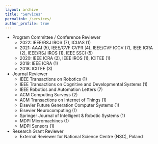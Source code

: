 ```yaml
---
layout: archive
title: "Services"
permalink: /services/
author_profile: true
---
```


* Program Committee / Conference Reviewer
  * 2022: IEEE/RSJ IROS (7), ICUAS (1)
  * 2021: AAAI (5), IEEE/CVF CVPR (4), IEEE/CVF ICCV (7), IEEE ICRA (2), IEEE/RSJ IROS (1), IEEE SSCI (5)
  * 2020: IEEE ICRA (2), IEEE IROS (1), ICITEE (1)
  * 2019: IEEE ICRA (1)
  * 2018: ICITEE (3)
* Journal Reviewer
  * IEEE Transactions on Robotics (1)
  * IEEE Transactions on Cognitive and Developmental Systems (1)
  * IEEE Robotics and Automation Letters (7)
  * ACM Computing Surveys (2)
  * ACM Transactions on Internet of Things (1)
  * Elsevier Future Generation Computer Systems (1)
  * Elsevier Neurocomputing (1)
  * Springer Journal of Intelligent & Robotic Systems (1)
  * MDPI Micromachines (1)
  * MDPI Sensors (1)
* Research Grant Reviewer
  * External Reviewer for National Science Centre (NSC), Poland

